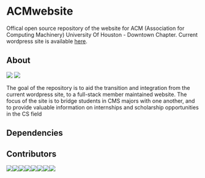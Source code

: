# ACMwebsite
Offical open source repository of the website for ACM (Association for Computing Machinery) University Of Houston - Downtown Chapter.
Current wordpress site is available [here](https://acmuhd.com/).
## About 
![](https://travis-ci.org/BrianRuizy/ACMwebsite.svg?branch=master)
![](https://camo.githubusercontent.com/d0f65430681b67b7104f6130ada8c098ec5f66ba/68747470733a2f2f696d672e736869656c64732e696f2f62616467652f636f64652532307374796c652d7374616e646172642d627269676874677265656e2e7376673f7374796c653d666c6174)

The goal of the repository is to aid the transition and integration from the current wordpress site, to a full-stack member maintained website. 
The focus of the site is to bridge students in CMS majors with one another, and to provide valuable information on internships and scholarship opportunities in the CS field
## Dependencies
## Contributors
[![](https://sourcerer.io/fame/BrianRuizy/zeashrak/ACMwebsite/images/0)](https://sourcerer.io/fame/BrianRuizy/zeashrak/ACMwebsite/links/0)[![](https://sourcerer.io/fame/BrianRuizy/zeashrak/ACMwebsite/images/1)](https://sourcerer.io/fame/BrianRuizy/zeashrak/ACMwebsite/links/1)[![](https://sourcerer.io/fame/BrianRuizy/zeashrak/ACMwebsite/images/2)](https://sourcerer.io/fame/BrianRuizy/zeashrak/ACMwebsite/links/2)[![](https://sourcerer.io/fame/BrianRuizy/zeashrak/ACMwebsite/images/3)](https://sourcerer.io/fame/BrianRuizy/zeashrak/ACMwebsite/links/3)[![](https://sourcerer.io/fame/BrianRuizy/zeashrak/ACMwebsite/images/4)](https://sourcerer.io/fame/BrianRuizy/zeashrak/ACMwebsite/links/4)[![](https://sourcerer.io/fame/BrianRuizy/zeashrak/ACMwebsite/images/5)](https://sourcerer.io/fame/BrianRuizy/zeashrak/ACMwebsite/links/5)[![](https://sourcerer.io/fame/BrianRuizy/zeashrak/ACMwebsite/images/6)](https://sourcerer.io/fame/BrianRuizy/zeashrak/ACMwebsite/links/6)[![](https://sourcerer.io/fame/BrianRuizy/zeashrak/ACMwebsite/images/7)](https://sourcerer.io/fame/BrianRuizy/zeashrak/ACMwebsite/links/7)
